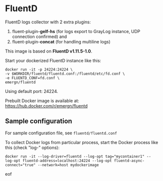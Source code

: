 # FluentD

FluentD logs collector with 2 extra plugins:

1. fluent-plugin-**gelf-hs** (for logs export to GrayLog instance, UDP connection confirmed) and
2. fluent-plugin-**concat** (for handling multiline logs)

This image is based on **FluentD v1.11.5-1.0**.

Start your dockerized FluentD instance like this:

```
docker run -it -p 24224:24224 \
-v $WORKDIR/fluentd/fluentd.conf:/fluentd/etc/fd.conf \
-e FLUENTD_CONF=fd.conf \
emergn/fluentd
```

Using default port: 24224.

Prebuilt Docker image is available at: https://hub.docker.com/r/emergn/fluentd


## Sample configuration

For sample configuration file, see `fluentd/fluentd.conf`

To collect Docker logs from particular process, start the Docker process like this (check "log-" options):

```
docker run -it --log-driver=fluentd --log-opt tag="mycontainer1" --log-opt fluentd-address=localhost:24224 --log-opt fluentd-async-connect="true" --network=host mydockerimage
```


eof